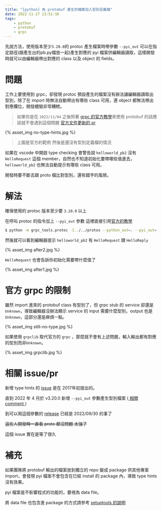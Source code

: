 ```yaml
---
title: "[python] 為 protobuf 產生的檔案加入型別定義檔"
date: 2022-11-27 13:51:16
tags: 
    - python
    - protobuf
    - grpc
---
```


先說方法，使用版本至少`3.20.0`的 protoc 產生檔案時帶參數 `--pyi_out` 可以在指定路徑(跟產生出的pb.py檔放一起)產生對應的 pyi 檔案供編輯器讀取，這樣開發時就可以由編輯器帶出對應的 class 以及 object 的 fields。

# 問題

工作上要使用到 grpc，卻發現 protoc 預設產生的檔案沒有辦法讓編輯器讀取出型別，除了在 import 時無法自動帶出有哪些 class 可用，連 object 都無法帶出對應欄位，開發體驗非常糟糕。

> 如果你是在 `2022/11/04` 之後照著 [grpc 的官方教學](https://grpc.io/docs/languages/python/quickstart/)來使用 protobuf 的話應該就不會遇到這個問題
> [官方文件更新的 pr](https://github.com/grpc/grpc.io/pull/1068)

{% asset_img no-type-hints.jpg %}

> 上圖是官方的範例 然後是還沒有型別定義檔的情況

如果在 vscode 中開啟 type checking 會警告說 `helloworld_pb2` 沒有 `HelloRequest` 這個 member，自然也不知道初始化要帶哪些值進去，`helloworld_pb2` 也無法自動提示有哪些 class 可用。

開發時要不斷去跟 proto 檔比對型別，還有錯字的風險。

# 解法

確保使用的 protoc 版本至少要 `3.20.0` 以上

在呼叫 protoc 的指令加上 `--pyi_out` 參數 這裡直接引用[官方的教學](https://grpc.io/docs/languages/python/quickstart/#generate-grpc-code)

``` bash
$ python -m grpc_tools.protoc -I../../protos --python_out=. --pyi_out=. --grpc_python_out=. ../../protos/helloworld.proto
```

然後就可以看到編輯器提示 `helloworld_pb2` 有 `HelloRequest` 跟 `HelloReply`

{% asset_img after2.jpg %}

`HelloRequest` 也會告訴你初始化需要帶什麼值了

{% asset_img after1.jpg %}

# 官方 grpc 的限制

雖然 import 進來的 protobuf class 有型別了，但 grpc stub 的 service 卻還是 `Unknown`，導致編輯器沒辦法顯示 service 的 input 需要什麼型別，output 也是 `Unknown`，這部分還是麻煩一點。

{% asset_img still-no-type.jpg %}

如果使用 `grpclib` 取代官方的 `grpc` ，那麼就不會有上述問題，輸入輸出都有對應的型別而非`Unknown`。

{% asset_img grpclib.jpg %}

# 相關 issue/pr

新增 type hints 的 [issue](https://github.com/protocolbuffers/protobuf/issues/2638) 是在 2017年初提出的。

直到 2022 年 4 月於 v3.20.0 新增 `--pyi_out` 參數產生型別檔案 ([ 相關 comment ](https://github.com/protocolbuffers/protobuf/issues/2638#issuecomment-1106725624))

到可以用這個參數的 [release](https://github.com/protocolbuffers/protobuf/releases/tag/v3.20.3) 已經是 2022/09/30 的事了 

~~這些人開發時一直看 proto 都沒問題 太強了~~

這個 issue 實在是等了很久

# 補充

如果團隊將 protobuf 輸出的檔案放到獨立的 repo 變成 package 供其他專案 import，會發現 pyi 檔案不會包含在已經 install 的 package 內，導致 type hints 沒有效果。

pyi 檔案是不影響程式的功能的，要視為 data file。

將 data file 也包含進 package 的方式請參考  [setuptools 的說明](https://setuptools.pypa.io/en/latest/userguide/datafiles.html)

